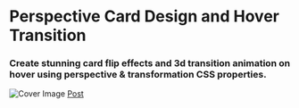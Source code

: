 # Perspective Card Design and Hover Transition

### Create stunning card flip effects and 3d transition animation on hover using perspective & transformation CSS properties.

![Cover Image](https://designdrastic.com/uploads/posts/image/1585581439-perspective-card-design.png)
[Post](https://designdrastic.com/snippet/perspective-card-design-and-hover-transition)
